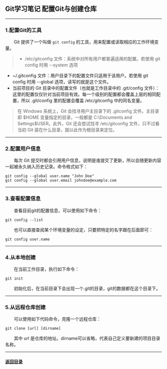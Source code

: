 ## Git学习笔记 配置Git与创建仓库
---
### 1.配置Git的工具

&emsp;&emsp;Git 提供了一个叫做 `git config` 的工具，用来配置或读取相应的工作环境变量。
> + /etc/gitconfig 文件：系统中对所有用户都普遍适用的配置。若使用 git config 时用 --system 选项
+ ~/.gitconfig 文件：用户目录下的配置文件只适用于该用户。若使用 git config 时用 --global 选项，读写的就是这个文件。
+ 当前项目的 Git 目录中的配置文件（也就是工作目录中的 .git/config 文件）：这里的配置仅仅针对当前项目有效。每一个级别的配置都会覆盖上层的相同配置，所以 .git/config 里的配置会覆盖 /etc/gitconfig 中的同名变量。

>在 Windows 系统上，Git 会找寻用户主目录下的 .gitconfig 文件。主目录即 $HOME 变量指定的目录，一般都是 C:\Documents and Settings\$USER。此外，Git 还会尝试找寻 /etc/gitconfig 文件，只不过看当初 Git 装在什么目录，就以此作为根目录来定位。

---
### 2.配置用户信息

&emsp;&emsp;每次 Git 提交时都会引用用户信息，说明是谁提交了更新，所以会随更新内容一起被永久纳入历史记录。命令格式如下：
```
git config --global user.name "John Doe"
git config --global user.email johndoe@example.com
```

---
### 3.查看配置信息

&emsp;&emsp;查看目前git的配置信息，可以使用如下命令：
```
git config --list
```
&emsp;&emsp;也可以直接查阅某个环境变量的设定，只要把特定的名字跟在后面即可：
```
git config user.name
```

---
### 4.从本地创建

&emsp;&emsp;在当前工作目录，执行如下命令：
```
git init
```
&emsp;&emsp;初始化后，在当前目录下会出现一个.git的目录，git的数据都在这个目录下。

---
### 5.从远程仓库创建
&emsp;&emsp;可以使用如下代码命令，克隆一个远程仓库：
```
git clone [url] [dirname]
```
&emsp;&emsp;其中 url 是仓库的地址。dirname可以省略，代表自己定义要新建的项目目录名称。

---

#### [返回目录](./)
